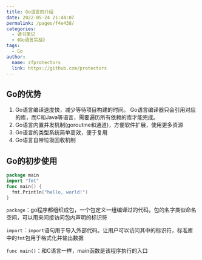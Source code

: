 ```yaml
---
title: Go语言的介绍
date: 2022-05-24 21:44:07
permalink: /pages/f4e438/
categories:
  - 读书笔记
  - 《Go语言实战》
tags:
  - Go
author: 
  name: zfprotectors
  link: https://github.com/protectors
---
```


## Go的优势
1. Go语言编译速度快，减少等待项目构建的时间。
Go语言编译器只会引用对应的库，而C和Java等语言，需要遍历所有依赖的库才能完成。
2. Go语言内置并发机制(goroutine和通道)，方便软件扩展，使用更多资源
3. Go语言的类型系统简单高效，便于复用
4. Go语言自带垃圾回收机制


## Go的初步使用
```go
package main
import "fmt"
func main() {
  fmt.Println("hello, world!")
}
```
`package`：go程序都组织成包，一个包定义一组编译过的代码，包的名字类似命名空间，可以用来间接访问包内声明的标识符

`import`：`import`语句用于导入外部代码。让用户可以访问其中的标识符，标准库中的`fmt`包用于格式化并输出数据

`func main()`：和C语言一样，main函数是该程序执行的入口